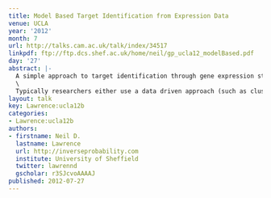 ```yaml
---
title: Model Based Target Identification from Expression Data
venue: UCLA
year: '2012'
month: 7
url: http://talks.cam.ac.uk/talk/index/34517
linkpdf: ftp://ftp.dcs.shef.ac.uk/home/neil/gp_ucla12_modelBased.pdf
day: '27'
abstract: |-
  A simple approach to target identification through gene expression studies has been to cluster the expression profiles and look for coregulated genes within clusters. Within systems biology mechanistic models of gene expression are typically constructed through differential equations. mRNA’s production is taken to be proportional to transcription factor activity (with the proportionality given by the sensitivity) and the mRNA is assumed to decay at a particular rate. The assumption that coregulated genes have similar profiles is equivalent to assuming both the decay and the sensitivity are high.\
  \
  Typically researchers either use a data driven approach (such as clustering) or a model based approach (such as differential equations). In this talk we advocate hybrid techniques which have aspects of the mechanistic and data driven models. We combine simple differential equation models with Gaussian process priors to make probabilistic models with mechanistic underpinnings. We show applications in target identification from mRNA measurements.
layout: talk
key: Lawrence:ucla12b
categories:
- Lawrence:ucla12b
authors:
- firstname: Neil D.
  lastname: Lawrence
  url: http://inverseprobability.com
  institute: University of Sheffield
  twitter: lawrennd
  gscholar: r3SJcvoAAAAJ
published: 2012-07-27
---
```

